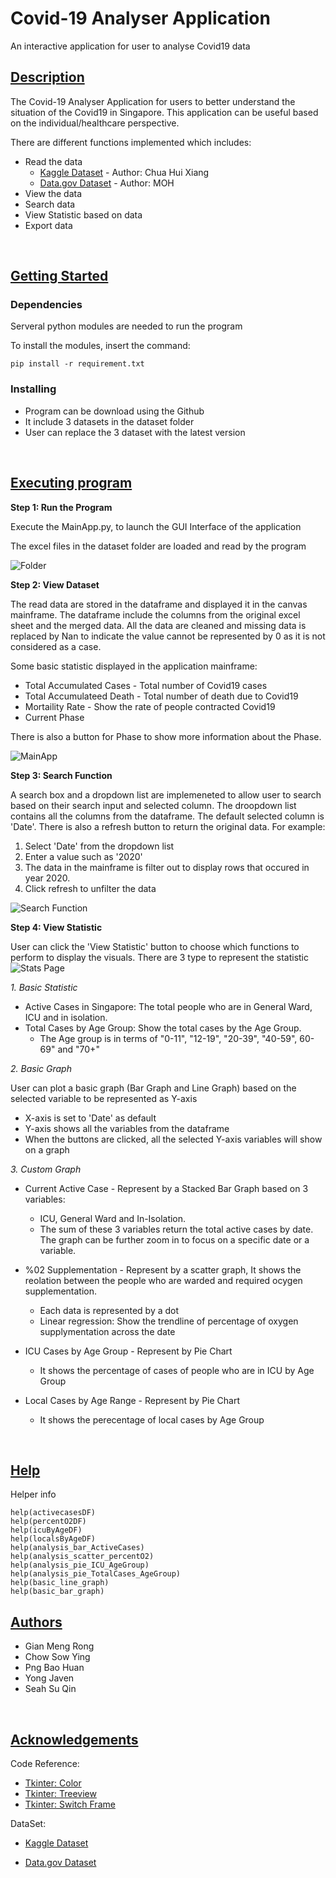 # Covid-19 Analyser Application
An interactive application for user to analyse Covid19 data

## <ins>Description</ins>
The Covid-19 Analyser Application for users to better 
understand the situation of the Covid19 in Singapore.
This application can be useful based on the individual/healthcare perspective.

There are different functions implemented which includes:

* Read the data
   * [Kaggle Dataset](https://data.world/hxchua/covid-19-singapore) - Author: Chua Hui Xiang
   * [Data.gov Dataset](https://data.gov.sg/dataset/covid-19-case-numbers) - Author: MOH
* View the data
* Search data
* View Statistic based on data
* Export data

<br/>

## <ins>Getting Started</ins>

### **Dependencies**
Serveral python modules are needed to run the program

To install the modules, insert the command:
```
pip install -r requirement.txt
```

### **Installing**
* Program can be download using the Github
* It include 3 datasets in the dataset folder
* User can replace the 3 dataset with the latest version

<br/>

## <ins>Executing program</ins>
   
**Step 1: Run the Program**

Execute the MainApp.py, to launch the GUI Interface of the application

The excel files in the dataset folder are loaded and read by the program

![Folder](https://github.com/Xynorimas/Project-17_Team23/blob/master/SourceCode/pictures/Folder.jpg)

**Step 2: View Dataset**

The read data are stored in the dataframe and displayed it in the canvas mainframe. The dataframe include the columns from the original excel sheet and the merged data. All the data are cleaned and missing data is replaced by Nan to indicate the value cannot be represented by 0 as it is not considered as a case. 

Some basic statistic displayed in the application mainframe:
* Total Accumulated Cases - Total number of Covid19 cases
* Total Accumulateed Death - Total number of death due to Covid19
* Mortaility Rate - Show the rate of people contracted Covid19
* Current Phase

There is also a button for Phase to show more information about the Phase. 

![MainApp](https://github.com/Xynorimas/Project-17_Team23/blob/master/SourceCode/pictures/MainApp.png)

**Step 3: Search Function**

A search box and a dropdown list are implemeneted to allow user to search based on their search input and selected column. The droopdown list contains all the columns from the dataframe. The default selected column is 'Date'. There is also a refresh button to return the original data. For example:

1. Select 'Date' from the dropdown list
2. Enter a value such as '2020'
3. The data in the mainframe is filter out to display rows that occured in year 2020.  
4. Click refresh to unfilter the data

![Search Function](https://github.com/Xynorimas/Project-17_Team23/blob/master/SourceCode/pictures/Search_Function.png)

**Step 4: View Statistic**

User can click the 'View Statistic' button to choose which functions to perform to display the visuals. There are 3 type to represent the statistic
![Stats Page](https://github.com/Xynorimas/Project-17_Team23/blob/master/SourceCode/pictures/View_Stats.png)

*1. Basic Statistic*
* Active Cases in Singapore: The total people who are in General Ward, ICU and in isolation. 
* Total Cases by Age Group: Show the total cases by the Age Group. 
    * The Age group is in terms of "0-11", "12-19", "20-39", "40-59", 60-69" and "70+"

*2. Basic Graph*

User can plot a basic graph (Bar Graph and Line Graph) based on the selected variable to be represented as Y-axis
* X-axis is set to 'Date' as default
* Y-axis shows all the variables from the dataframe
* When the buttons are clicked, all the selected Y-axis variables will show on a graph

*3. Custom Graph*
* Current Active Case - Represent by a Stacked Bar Graph based on 3 variables: 
    * ICU, General Ward and In-Isolation. 
    * The sum of these 3 variables return the total active cases by date. The graph can be further zoom in to focus on a specific date or a variable.

* %02 Supplementation - Represent by a scatter graph, It shows the reolation between the people who are warded and required ocygen supplementation. 
    * Each data is represented by a dot
    * Linear regression: Show the trendline of percentage of oxygen supplymentation across the date

* ICU Cases by Age Group - Represent by Pie Chart
    * It shows the percentage of cases of people who are in ICU by Age Group 
* Local Cases by Age Range - Represent by Pie Chart
    * It shows the perecentage of local cases by Age Group
<br/>

## <ins>Help</ins>
Helper info
```
help(activecasesDF)
help(percentO2DF)
help(icuByAgeDF)
help(localsByAgeDF)
help(analysis_bar_ActiveCases)
help(analysis_scatter_percentO2)
help(analysis_pie_ICU_AgeGroup)
help(analysis_pie_TotalCases_AgeGroup)
help(basic_line_graph)
help(basic_bar_graph)

```

## <ins>Authors</ins>
* Gian Meng Rong
* Chow Sow Ying
* Png Bao Huan
* Yong Javen
* Seah Su Qin

</br>

## <ins>Acknowledgements</ins>
Code Reference:
* [Tkinter: Color](https://stackoverflow.com/a/60949800/4352930)
* [Tkinter: Treeview](https://www.youtube.com/watch?v=WdhNkabUAVU&ab_channel=softwareManiac)
* [Tkinter: Switch Frame](https://www.semicolonworld.com/question/42826/switch-between-two-frames-in-tkinter#comment-21)

DataSet:
* [Kaggle Dataset](https://data.world/hxchua/covid-19-singapore)

* [Data.gov Dataset](https://data.gov.sg/dataset/covid-19-case-numbers)


